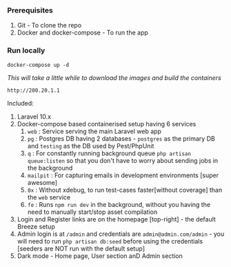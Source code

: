 ### Prerequisites
1. Git - To clone the repo
2. Docker and docker-compose - To run the app

### Run locally

```
docker-compose up -d
```
_This will take a little while to download the images and build the containers_
```
http://200.20.1.1
```

Included:
1. Laravel 10.x
2. Docker-compose based containerised setup having 6 services
    1. `web` : Service serving the main Laravel web app
    2. `pg` : Postgres DB having 2 databases - `postgres` as the primary DB and `testing` as the DB used by Pest/PhpUnit
    3. `q` : For constantly running background queue `php artisan queue:listen` so that you don't have to worry about sending jobs in the background
    4. `mailpit` : For capturing emails in development environments [super awesome]
    5. `0x` : Without xdebug, to run test-cases faster[without coverage] than the `web` service
    6. `fe` : Runs `npm run dev` in the background, without you having the need to manually start/stop asset compilation
3. Login and Register links are on the homepage [top-right] - the default Breeze setup
4. Admin login is at `/admin` and credentials are `admin@admin.com/admin` - you will need to run `php artisan db:seed` before using the credentials [seeders are NOT run with the default setup]
5. Dark mode - Home page, User section anD Admin section
